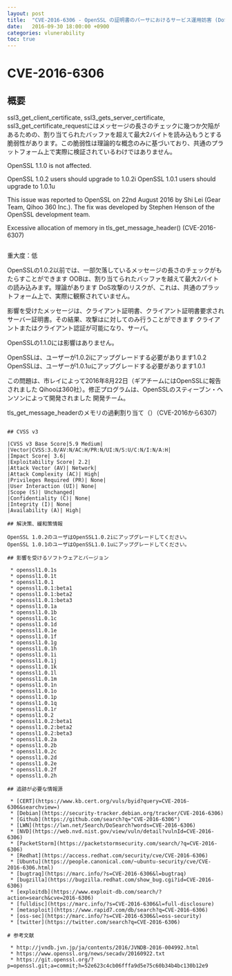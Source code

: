 ```yaml
---
layout: post
title:  "CVE-2016-6306 - OpenSSL の証明書のパーサにおけるサービス運用妨害 (DoS) の脆弱性"
date:   2016-09-30 18:00:00 +0900
categories: vlunerability
toc: true
---
```


# CVE-2016-6306

## 概要

ssl3_get_client_certificate, ssl3_gets_server_certificate, ssl3_get_certificate_requestにはメッセージの長さのチェックに幾つか欠陥があるための、割り当てられたバッファを超えて最大2バイトを読み込もうとする脆弱性があります。この脆弱性は理論的な概念のみに基づいており、共通のプラットフォーム上で実際に検証されているわけではありません。

OpenSSL 1.1.0 is not affected.

OpenSSL 1.0.2 users should upgrade to 1.0.2i
OpenSSL 1.0.1 users should upgrade to 1.0.1u

This issue was reported to OpenSSL on 22nd August 2016 by Shi Lei (Gear Team,
Qihoo 360 Inc.). The fix was developed by Stephen Henson of the OpenSSL
development team.

Excessive allocation of memory in tls_get_message_header() (CVE-2016-6307)
```

```
重大度：低

OpenSSLの1.0.2以前では、一部欠落しているメッセージの長さのチェックがもたらすことができます
OOBは、割り当てられたバッファを越えて最大2バイトの読み込みます。理論があります
DoS攻撃のリスクが、これは、共通のプラットフォーム上で、実際に観察されていません。

影響を受けたメッセージは、クライアント証明書、クライアント証明書要求され
サーバー証明書。その結果、攻撃はに対してのみ行うことができます
クライアントまたはクライアント認証が可能になり、サーバ。

OpenSSLの1.1.0には影響はありません。

OpenSSLは、ユーザーが1.0.2iにアップグレードする必要があります1.0.2
OpenSSLは、ユーザーが1.0.1uにアップグレードする必要があります1.0.1

この問題は、市レイによって2016年8月22日（ギアチームにはOpenSSLに報告されました
Qihooは360社）。修正プログラムは、OpenSSLのスティーブン・ヘンソンによって開発されました
開発チーム。

tls_get_message_headerのメモリの過剰割り当て（）（CVE-2016から6307）
```

## CVSS v3

|CVSS v3 Base Score|5.9 Medium|
|Vector|CVSS:3.0/AV:N/AC:H/PR:N/UI:N/S:U/C:N/I:N/A:H|
|Impact Score| 3.6|
|Exploitability Score| 2.2|
|Attack Vector (AV)| Network|
|Attack Complexity (AC)| High|
|Privileges Required (PR)| None|
|User Interaction (UI)| None|
|Scope (S)| Unchanged|
|Confidentiality (C)| None|
|Integrity (I)| None|
|Availability (A)| High|

## 解決策、緩和策情報

OpenSSL 1.0.2のユーザはOpenSSL1.0.2iにアップグレードしてください。
OpenSSL 1.0.1のユーザはOpenSSL1.0.1uにアップグレードしてください。

## 影響を受けるソフトウェアとバージョン

 * openssl1.0.1s
 * openssl1.0.1t
 * openssl1.0.1
 * openssl1.0.1:beta1
 * openssl1.0.1:beta2
 * openssl1.0.1:beta3
 * openssl1.0.1a
 * openssl1.0.1b
 * openssl1.0.1c
 * openssl1.0.1d
 * openssl1.0.1e
 * openssl1.0.1f
 * openssl1.0.1g
 * openssl1.0.1h
 * openssl1.0.1i
 * openssl1.0.1j
 * openssl1.0.1k
 * openssl1.0.1l
 * openssl1.0.1m
 * openssl1.0.1n
 * openssl1.0.1o
 * openssl1.0.1p
 * openssl1.0.1q
 * openssl1.0.1r
 * openssl1.0.2
 * openssl1.0.2:beta1
 * openssl1.0.2:beta2
 * openssl1.0.2:beta3
 * openssl1.0.2a
 * openssl1.0.2b
 * openssl1.0.2c
 * openssl1.0.2d
 * openssl1.0.2e
 * openssl1.0.2f
 * openssl1.0.2h

## 追跡が必要な情報源

 * [CERT](https://www.kb.cert.org/vuls/byid?query=CVE-2016-6306&searchview=)
 * [Debian](https://security-tracker.debian.org/tracker/CVE-2016-6306)
 * [Github](https://github.com/search?q="CVE-2016-6306")
 * [LWN](https://lwn.net/Search/DoSearch?words=CVE-2016-6306)
 * [NVD](https://web.nvd.nist.gov/view/vuln/detail?vulnId=CVE-2016-6306)
 * [PacketStorm](https://packetstormsecurity.com/search/?q=CVE-2016-6306)
 * [Redhat](https://access.redhat.com/security/cve/CVE-2016-6306)
 * [Ubuntu](https://people.canonical.com/~ubuntu-security/cve/CVE-2016-6306.html)
 * [bugtraq](https://marc.info/?s=CVE-2016-6306&l=bugtraq)
 * [bugzilla](https://bugzilla.redhat.com/show_bug.cgi?id=CVE-2016-6306)
 * [exploitdb](https://www.exploit-db.com/search/?action=search&cve=2016-6306)
 * [fulldisc](https://marc.info/?s=CVE-2016-6306&l=full-disclosure)
 * [metasploit](https://www.rapid7.com/db/search?q=CVE-2016-6306)
 * [oss-sec](https://marc.info/?s=CVE-2016-6306&l=oss-security)
 * [twitter](https://twitter.com/search?q=CVE-2016-6306)

# 参考文献

 * http://jvndb.jvn.jp/ja/contents/2016/JVNDB-2016-004992.html
 * https://www.openssl.org/news/secadv/20160922.txt
 * https://git.openssl.org/?p=openssl.git;a=commit;h=52e623c4cb06fffa9d5e75c60b34b4bc130b12e9


